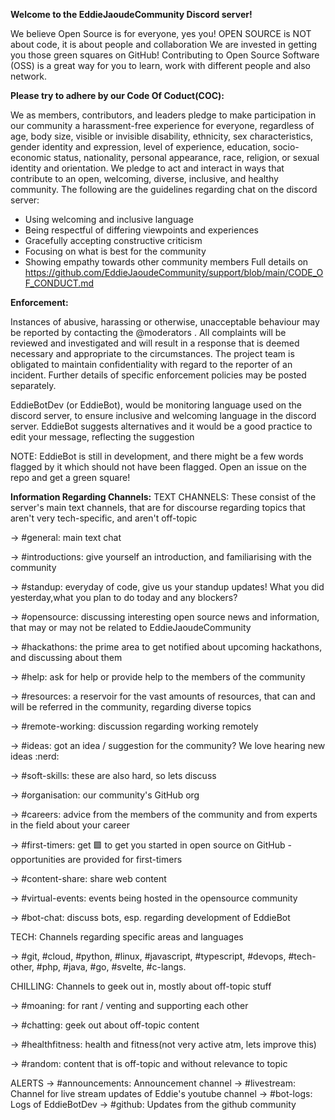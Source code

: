 **Welcome to the EddieJaoudeCommunity Discord server!**

We believe Open Source is for everyone, yes you!
OPEN SOURCE is NOT about code, it is about people and collaboration
We are invested in getting you those green squares on GitHub! Contributing to Open Source Software (OSS) is a great way for you to learn, work with different people and also network.

**Please try to adhere by our Code Of Coduct(COC):**

We as members, contributors, and leaders pledge to make participation in our
community a harassment-free experience for everyone, regardless of age, body
size, visible or invisible disability, ethnicity, sex characteristics, gender
identity and expression, level of experience, education, socio-economic status,
nationality, personal appearance, race, religion, or sexual identity
and orientation.
We pledge to act and interact in ways that contribute to an open, welcoming,
diverse, inclusive, and healthy community.
The following are the guidelines regarding chat on the discord server:
- Using welcoming and inclusive language
- Being respectful of differing viewpoints and experiences
- Gracefully accepting constructive criticism
- Focusing on what is best for the community
- Showing empathy towards other community members
Full details on https://github.com/EddieJaoudeCommunity/support/blob/main/CODE_OF_CONDUCT.md

**Enforcement:**

Instances of abusive, harassing or otherwise, unacceptable behaviour may be reported by contacting the @moderators . All complaints will be reviewed and investigated and will result in a response that is deemed necessary and appropriate to the circumstances. The project team is obligated to maintain confidentiality with regard to the reporter of an incident. Further details of specific enforcement policies may be posted separately.

EddieBotDev (or EddieBot), would be monitoring language used on the discord server, to ensure inclusive and welcoming language in the discord server. EddieBot suggests alternatives and it would be a good practice to edit your message, reflecting the suggestion

NOTE: EddieBot is still in development, and there might be a few words flagged by it which should not have been flagged. Open an issue on the repo and get a green square!

**Information Regarding Channels:**
TEXT CHANNELS: These consist of the server's main text channels, that are for discourse regarding topics that aren't very tech-specific, and aren't off-topic

-> #general: main text chat

-> #introductions: give yourself an introduction, and familiarising with the community

-> #standup: everyday of code, give us your standup updates! What you did yesterday,what you plan to do today and any blockers?

-> #opensource: discussing interesting open source news and information, that may or may not be related to EddieJaoudeCommunity

-> #hackathons: the prime area to get notified about upcoming hackathons, and discussing about them

-> #help: ask for help or provide help to the members of the community

-> #resources: a reservoir for the vast amounts of resources, that can and will be referred in the community, regarding diverse topics

-> #remote-working: discussion regarding working remotely

-> #ideas: got an idea / suggestion for the community? We love hearing new ideas :nerd: 

-> #soft-skills: these are also hard, so lets discuss

-> #organisation: our community's GitHub org

-> #careers: advice from the members of the community and from experts in the field about your career

-> #first-timers: get :green_square: to get you started in open source on GitHub - opportunities are provided for first-timers

-> #content-share: share web content

-> #virtual-events: events being hosted in the opensource community

-> #bot-chat: discuss bots, esp. regarding development of EddieBot

TECH: Channels regarding specific areas and languages

->  #git, #cloud, #python, #linux, #javascript, #typescript, #devops, #tech-other, #php, #java, #go, #svelte, #c-langs.

CHILLING: Channels to geek out in, mostly about off-topic stuff

-> #moaning: for rant / venting and supporting each other

-> #chatting: geek out about off-topic content

-> #healthfitness: health and fitness(not very active atm, lets improve this)

-> #random: content that is off-topic and without relevance to topic

ALERTS
-> #announcements: Announcement channel
-> #livestream: Channel for live stream updates of Eddie's youtube channel
-> #bot-logs: Logs of EddieBotDev
-> #github: Updates from the github community
